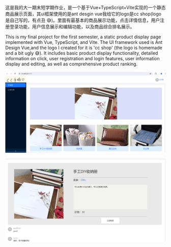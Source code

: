 这是我的大一期末短学期作业，是一个基于Vue+TypeScript+Vite实现的一个静态商品展示页面，其ui框架使用的是ant desgin vue我给它的logo是cc shop(logo是自己写的，有点丑 😅)。里面有最基本的商品展示功能，点击详情信息，用户注册登录功能，用户信息展示和编辑功能，以及商品综合排名展示。

This is my final project for the first semester, a static product display page implemented with Vue, TypeScript, and Vite. The UI framework used is Ant Design Vue,and the logo I created for it is 'cc shop' (the logo is homemade and a bit ugly 😅). It includes basic product display functionality, detailed information on click, user registration and login features, user information display and editing, as well as comprehensive product ranking.

![home](README\image-20240729185336440.png)

![shops_detail](README\image-20240729185445496.png)

